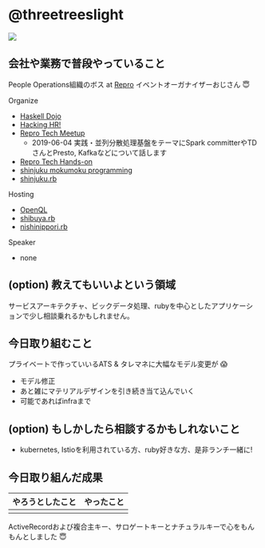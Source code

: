 # @threetreeslight

![](https://avatars3.githubusercontent.com/u/1057490?s=100&v=4)

## 会社や業務で普段やっていること

People Operations組織のボス at [Repro](https://repro.io)
イベントオーガナイザーおじさん :innocent:

Organize

- [Haskell Dojo](https://shinjukuhs.connpass.com/)
- [Hacking HR!](https://hacking-hr.connpass.com/)
- [Repro Tech Meetup](https://repro-tech.connpass.com/)
  - 2019-06-04 実践・並列分散処理基盤をテーマにSpark committerやTDさんとPresto, Kafkaなどについて話します
- [Repro Tech Hands-on](https://repro-tech.connpass.com/)
- [shinjuku mokumoku programming](https://shinjuku-mokumoku.connpass.com/)
- [shinjuku.rb](https://shinjukurb.connpass.com/)

Hosting

- [OpenQL](https://openql.connpass.com/)
- [shibuya.rb](https://shibuyarb.doorkeeper.jp/)
- [nishinippori.rb](https://nishinipporirb.doorkeeper.jp/)

Speaker

- none

## (option) 教えてもいいよという領域

サービスアーキテクチャ、ビックデータ処理、rubyを中心としたアプリケーションで少し相談乗れるかもしれません。

## 今日取り組むこと

プライベートで作っていいるATS & タレマネに大幅なモデル変更が :scream:

- モデル修正
- あと雑にマテリアルデザインを引き続き当て込んでいく
- 可能であればinfraまで

## (option) もしかしたら相談するかもしれないこと

- kubernetes, Istioを利用されている方、ruby好きな方、是非ランチ一緒に!

## 今日取り組んだ成果

やろうとしたこと | やったこと
--- | ---
[](https://files.slack.com/files-tmb/T02E021K5-FJJ8Q0FJP-10fbb417f0/img_20190521_224826_1024.jpg) | [](https://files.slack.com/files-tmb/T02E021K5-FK02Z4FSL-4ca2db7de4/image_720.png)

ActiveRecordおよび複合主キー、サロゲートキーとナチュラルキーで心をもんもんとしました :innocent:
